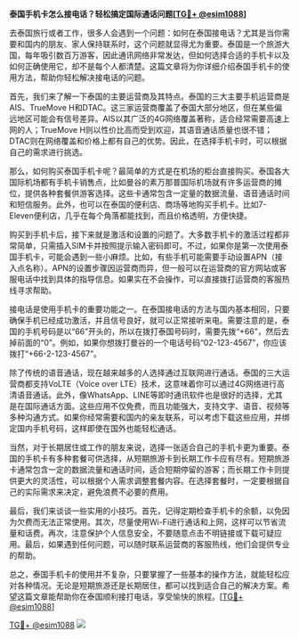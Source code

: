 **泰国手机卡怎么接电话？轻松搞定国际通话问题[[TG💪+ @esim1088](https://t.me/s/esim1088)]**

去泰国旅行或者工作，很多人会遇到一个问题：如何在泰国接电话？尤其是当你需要和国内的朋友、家人保持联系时，这个问题就显得尤为重要。泰国是一个旅游大国，每年吸引数百万游客，因此通讯网络非常发达，但如何选择合适的手机卡以及如何正确使用它，却不是每个人都清楚。这篇文章将为你详细介绍泰国手机卡的使用方法，帮助你轻松解决接电话的问题。

首先，我们来了解一下泰国的主要运营商及其特点。泰国的三大主要手机运营商是AIS、TrueMove H和DTAC。这三家运营商覆盖了泰国大部分地区，但在某些偏远地区可能会有信号差异。AIS以其广泛的4G网络覆盖著称，适合经常需要高速上网的人；TrueMove H则以性价比高而受到欢迎，其语音通话质量也很不错；DTAC则在网络覆盖和价格上都有自己的优势。因此，在选择手机卡时，可以根据自己的需求进行挑选。

那么，如何购买泰国手机卡呢？最简单的方式是在机场的柜台直接购买。泰国各大国际机场都有手机卡销售点，比如曼谷的素万那普国际机场就有许多运营商的摊位，提供各种套餐供游客选择。这些卡通常包含一定量的数据流量、语音通话时间和短信服务。此外，也可以在泰国的便利店、商场等地购买手机卡。比如7-Eleven便利店，几乎在每个角落都能找到，而且价格透明，方便快捷。

购买到手机卡后，接下来就是激活和设置的问题了。大多数手机卡的激活过程都非常简单，只需插入SIM卡并按照提示输入密码即可。不过，如果你是第一次使用泰国手机卡，可能会遇到一些小麻烦。比如，有些手机可能需要手动设置APN（接入点名称）。APN的设置步骤因运营商而异，但一般可以在运营商的官方网站或客服电话中找到具体的指导信息。如果实在不会操作，可以直接拨打运营商的客服热线寻求帮助。

接电话是使用手机卡的重要功能之一。在泰国接电话的方法与国内基本相同，只要确保手机已经成功激活，并且信号良好，就可以正常接听来电。需要注意的是，泰国的手机号码是以“66”开头的，所以在拨打泰国号码时，需要先拨“+66”，然后去掉前面的“0”。例如，如果你想拨打曼谷的一个电话号码“02-123-4567”，你应该拨打“+66-2-123-4567”。

除了传统的语音通话，现在越来越多的人选择通过互联网进行通话。泰国的三大运营商都支持VoLTE（Voice over LTE）技术，这意味着你可以通过4G网络进行高清语音通话。此外，像WhatsApp、LINE等即时通讯软件也是很好的选择，尤其是在国际通话方面。这些应用不仅免费，而且功能强大，支持文字、语音、视频等多种沟通方式。如果你经常需要和国内的亲友联系，可以考虑下载这些应用，并绑定国内手机号码，这样即使在国外也能轻松通话。

当然，对于长期居住或工作的朋友来说，选择一张适合自己的手机卡更为重要。泰国的手机卡有多种套餐可供选择，从短期旅游卡到长期工作卡应有尽有。短期旅游卡通常包含一定的数据流量和通话时间，适合短期停留的游客；而长期工作卡则提供更大的灵活性，可以根据个人需求调整套餐内容。在选择套餐时，一定要根据自己的实际需求来决定，避免浪费不必要的费用。

最后，我们来谈谈一些实用的小技巧。首先，记得定期检查手机卡的余额，以免因为欠费而无法正常使用。其次，尽量使用Wi-Fi进行通话和上网，这样可以节省流量和话费。再次，注意保护个人信息安全，不要随意点击不明链接或下载可疑应用。最后，如果遇到任何问题，可以随时联系运营商的客服热线，他们会提供专业的帮助。

总之，泰国手机卡的使用并不复杂，只要掌握了一些基本的操作方法，就能轻松应对各种情况。无论是短期旅游还是长期居住，都可以找到适合自己的解决方案。希望这篇文章能帮助你在泰国顺利接打电话，享受愉快的旅程。[[TG💪+ @esim1088](https://t.me/s/esim1088)]

[TG💪+ @esim1088](https://t.me/s/esim1088) ![](https://i.postimg.cc/4NQfJmqS/Snipaste-2025-05-13-00-14-12.png)